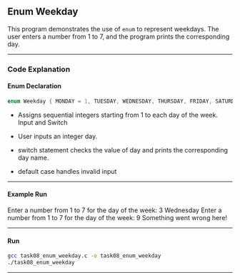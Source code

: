 ## Enum Weekday

This program demonstrates the use of `enum`  to represent weekdays. The user enters a number from 1 to 7, and the program prints the corresponding day.

---

### Code Explanation

#### Enum Declaration
```c
enum Weekday { MONDAY = 1, TUESDAY, WEDNESDAY, THURSDAY, FRIDAY, SATURDAY, SUNDAY };
```
- Assigns sequential integers starting from 1 to each day of the week.
Input and Switch

- User inputs an integer day.

- switch statement checks the value of day and prints the corresponding day name.

- default case handles invalid input
---
#### Example Run
Enter a number from 1 to 7 for the day of the week: 3
Wednesday
Enter a number from 1 to 7 for the day of the week: 9
Something went wrong here!

---
#### Run
```bash
gcc task08_enum_weekday.c -o task08_enum_weekday
./task08_enum_weekday
```
---